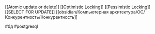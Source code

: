 [[Atomic update or delete]]
[[Optimistic Locking]]
[[Pessimistic Locking]]
[[SELECT FOR UPDATE]]
[[obsidian/Компьютерная архитектура/ОС/Конкурентность/Конкурентность]]

#бд 
#postgresql